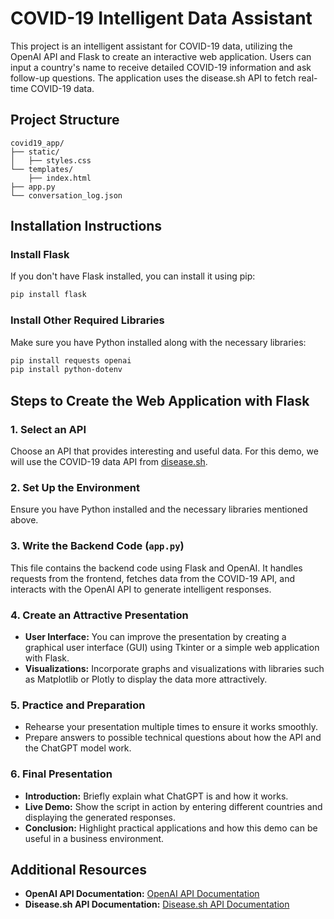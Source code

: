 
# COVID-19 Intelligent Data Assistant

This project is an intelligent assistant for COVID-19 data, utilizing the OpenAI API and Flask to create an interactive web application. Users can input a country's name to receive detailed COVID-19 information and ask follow-up questions. The application uses the disease.sh API to fetch real-time COVID-19 data.

## Project Structure

```
covid19_app/
├── static/
│   ├── styles.css
└── templates/
    ├── index.html
├── app.py
└── conversation_log.json
```

## Installation Instructions

### Install Flask

If you don't have Flask installed, you can install it using pip:

```bash
pip install flask
```

### Install Other Required Libraries

Make sure you have Python installed along with the necessary libraries:

```bash
pip install requests openai
pip install python-dotenv
```

## Steps to Create the Web Application with Flask

### 1. Select an API

Choose an API that provides interesting and useful data. For this demo, we will use the COVID-19 data API from [disease.sh](https://disease.sh/).

### 2. Set Up the Environment

Ensure you have Python installed and the necessary libraries mentioned above.

### 3. Write the Backend Code (`app.py`)

This file contains the backend code using Flask and OpenAI. It handles requests from the frontend, fetches data from the COVID-19 API, and interacts with the OpenAI API to generate intelligent responses.


### 4. Create an Attractive Presentation

- **User Interface:** You can improve the presentation by creating a graphical user interface (GUI) using Tkinter or a simple web application with Flask.
- **Visualizations:** Incorporate graphs and visualizations with libraries such as Matplotlib or Plotly to display the data more attractively.

### 5. Practice and Preparation

- Rehearse your presentation multiple times to ensure it works smoothly.
- Prepare answers to possible technical questions about how the API and the ChatGPT model work.

### 6. Final Presentation

- **Introduction:** Briefly explain what ChatGPT is and how it works.
- **Live Demo:** Show the script in action by entering different countries and displaying the generated responses.
- **Conclusion:** Highlight practical applications and how this demo can be useful in a business environment.

## Additional Resources

- **OpenAI API Documentation:** [OpenAI API Documentation](https://beta.openai.com/docs/)
- **Disease.sh API Documentation:** [Disease.sh API Documentation](https://disease.sh/docs/)
